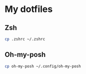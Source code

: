 # My dotfiles

## Zsh
```bash
cp .zshrc ~/.zshrc
```

## Oh-my-posh
```bash
cp oh-my-posh ~/.config/oh-my-posh
```
